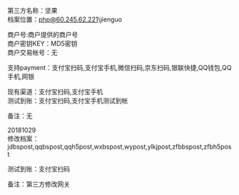 第三方名称：坚果  
档案位置：php@60.245.62.221\jienguo  
 
商户号:商户提供的商户号  
商户密钥KEY：MD5密钥  
商户交易帐号：无  
 
支持payment：支付宝扫码,支付宝手机,微信扫码,京东扫码,银联快捷,QQ钱包,QQ手机,网银  
 
现有渠道：支付宝扫码,支付宝手机  
测试到账：支付宝扫码,支付宝手机测试到帐  
 
备注：无  

20181029  
修改档案：jdbspost,qqbspost,qqh5post,wxbspost,wypost,ylkjpost,zfbbspost,zfbh5post  

测试到账：支付宝扫码  

备注：第三方修改网关  
